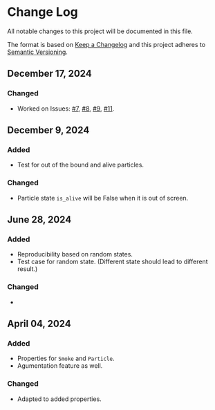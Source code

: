 # Change Log
All notable changes to this project will be documented in this file.
 
The format is based on [Keep a Changelog](http://keepachangelog.com/)
and this project adheres to [Semantic Versioning](http://semver.org/).

## December 17, 2024
### Changed
* Worked on Issues: [#7](https://github.com/q-viper/SmokeSim/issues/7), [#8](https://github.com/q-viper/SmokeSim/issues/8), [#9](https://github.com/q-viper/SmokeSim/issues/9), [#11](https://github.com/q-viper/SmokeSim/issues/11).

## December 9, 2024
### Added
* Test for out of the bound and alive particles.

### Changed
* Particle state `is_alive` will be False when it is out of screen.

## June 28, 2024
### Added
* Reproducibility based on random states.
* Test case for random state. (Different state should lead to different result.)

### Changed
* 

## April 04, 2024
### Added
* Properties for `Smoke` and `Particle`.
* Agumentation feature as well.

### Changed
* Adapted to added properties.
